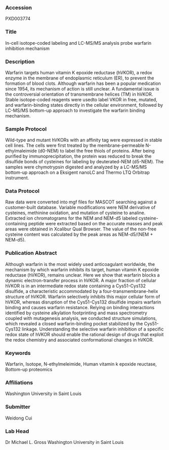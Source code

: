 ### Accession
PXD003774

### Title
In-cell isotope-coded labeling and LC-MS/MS analysis probe warfarin inhibition mechanism

### Description
Warfarin targets human vitamin K epoxide reductase (hVKOR), a redox enzyme in the membrane of endoplasmic reticulum (ER), to prevent the formation of blood clots. Although warfarin has been a popular medication since 1954, its mechanism of action is still unclear. A fundamental issue is the controversial orientation of transmembrane helices (TM) in hVKOR. Stable isotope-coded reagents were usedto label VKOR in free, mutated, and warfarin-binding states directly in the cellular environment, followed by LC-MS/MS bottom-up approach to investigate the warfarin binding mechanism.

### Sample Protocol
Wild-type and mutant hVKORs with an affinity tag were expressed in stable cell lines. The cells were first treated by the membrane-permeable N-ethylmaleimide (d0-NEM) to label the free thiols of proteins. After being purified by immunoprecipitation, the protein was reduced to break the disulfide bonds of cysteines for labeling by deuterated-NEM (d5-NEM). The samples were chymotrypsin digested and analyzed by a LC-MS/MS bottom-up approach on a Eksigent nanoLC and Thermo LTQ Orbitrap instrument.

### Data Protocol
Raw data were converted into mgf files for MASCOT searching against a customer-built database. Variable modifications were NEM derivative of cysteines, methinine oxidation, and mutation of cysteine to analine. Extracted ion chromatograms for the NEM and NEM-d5 labeled cysteine-containing peptide were extracted based on the accurate masses and peak areas were obtained in Xcalibur Qual Browser. The value of the non-free cysteine content was calculated by the peak areas as NEM-d5/(NEM + NEM-d5).

### Publication Abstract
Although warfarin is the most widely used anticoagulant worldwide, the mechanism by which warfarin inhibits its target, human vitamin K epoxide reductase (hVKOR), remains unclear. Here we show that warfarin blocks a dynamic electron-transfer process in hVKOR. A major fraction of cellular hVKOR is in an intermediate redox state containing a Cys51-Cys132 disulfide, a characteristic accommodated by a four-transmembrane-helix structure of hVKOR. Warfarin selectively inhibits this major cellular form of hVKOR, whereas disruption of the Cys51-Cys132 disulfide impairs warfarin binding and causes warfarin resistance. Relying on binding interactions identified by cysteine alkylation footprinting and mass spectrometry coupled with mutagenesis analysis, we conducted structure simulations, which revealed a closed warfarin-binding pocket stabilized by the Cys51-Cys132 linkage. Understanding the selective warfarin inhibition of a specific redox state of hVKOR should enable the rational design of drugs that exploit the redox chemistry and associated conformational changes in hVKOR.

### Keywords
Warfarin, Isotope, N-ethylmeleimide, Human vitamin k epoxide reuctase, Bottom-up proteomics

### Affiliations
Washington University in Saint Louis

### Submitter
Weidong Cui

### Lab Head
Dr Michael L. Gross
Washington University in Saint Louis


